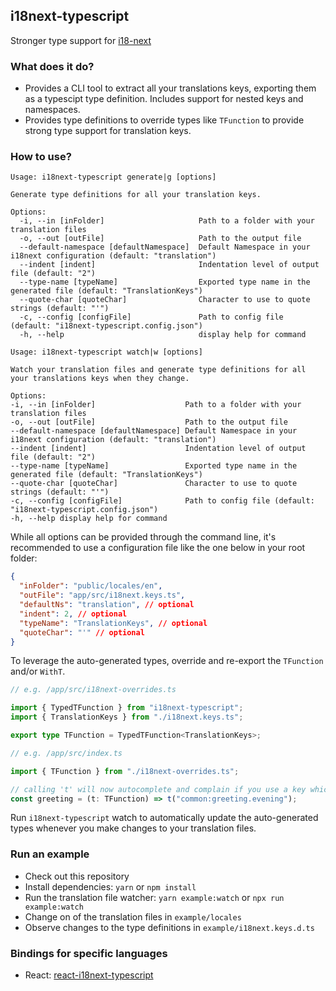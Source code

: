 ## i18next-typescript

Stronger type support for [i18-next](https://github.com/i18next/i18next)

### What does it do?

- Provides a CLI tool to extract all your translations keys, exporting them as a typescipt type definition. Includes support for nested keys and namespaces.
- Provides type definitions to override types like `TFunction` to provide strong type support for translation keys.

### How to use?

```
Usage: i18next-typescript generate|g [options]

Generate type definitions for all your translation keys.

Options:
  -i, --in [inFolder]                     Path to a folder with your translation files
  -o, --out [outFile]                     Path to the output file
  --default-namespace [defaultNamespace]  Default Namespace in your i18next configuration (default: "translation")
  --indent [indent]                       Indentation level of output file (default: "2")
  --type-name [typeName]                  Exported type name in the generated file (default: "TranslationKeys")
  --quote-char [quoteChar]                Character to use to quote strings (default: "'")
  -c, --config [configFile]               Path to config file (default: "i18next-typescript.config.json")
  -h, --help                              display help for command
```

```
Usage: i18next-typescript watch|w [options]

Watch your translation files and generate type definitions for all your translations keys when they change.

Options:
-i, --in [inFolder]                    Path to a folder with your translation files
-o, --out [outFile]                    Path to the output file
--default-namespace [defaultNamespace] Default Namespace in your i18next configuration (default: "translation")
--indent [indent]                      Indentation level of output file (default: "2")
--type-name [typeName]                 Exported type name in the generated file (default: "TranslationKeys")
--quote-char [quoteChar]               Character to use to quote strings (default: "'")
-c, --config [configFile]              Path to config file (default: "i18next-typescript.config.json")
-h, --help display help for command
```

While all options can be provided through the command line, it's recommended to use a configuration file like the one below in your root folder:

```json
{
  "inFolder": "public/locales/en",
  "outFile": "app/src/i18next.keys.ts",
  "defaultNs": "translation", // optional
  "indent": 2, // optional
  "typeName": "TranslationKeys", // optional
  "quoteChar": "'" // optional
}
```

To leverage the auto-generated types, override and re-export the `TFunction` and/or `WithT`.

```typescript
// e.g. /app/src/i18next-overrides.ts

import { TypedTFunction } from "i18next-typescript";
import { TranslationKeys } from "./i18next.keys.ts";

export type TFunction = TypedTFunction<TranslationKeys>;

// e.g. /app/src/index.ts

import { TFunction } from "./i18next-overrides.ts";

// calling 't' will now autocomplete and complain if you use a key which doesn't exist
const greeting = (t: TFunction) => t("common:greeting.evening");
```

Run `i18next-typescript` watch to automatically update the auto-generated types whenever you make changes to your translation files.

### Run an example

- Check out this repository
- Install dependencies: `yarn` or `npm install`
- Run the translation file watcher: `yarn example:watch` or `npx run example:watch`
- Change on of the translation files in `example/locales`
- Observe changes to the type definitions in `example/i18next.keys.d.ts`

### Bindings for specific languages

- React: [ react-i18next-typescript ](https://github.com/LFDM/react-i18next-typescript)
